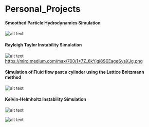 # Personal_Projects
#### Smoothed Particle Hydrodynamics Simulation
![alt text](https://miro.medium.com/max/320/1*d0RAp8KRyWMwc8A33SS0yw.gif) 


#### Rayleigh Taylor Instability Simulation
![alt text](https://miro.medium.com/max/300/1*zPAyZlHYo6EKTVInWArozQ.gif)https://miro.medium.com/max/700/1*7Z_6kYigi8S0EageSysXJg.png

#### Simulation of Fluid flow past a cylinder using the Lattice Boltzmann method
![alt text](https://miro.medium.com/max/600/1*wqcb10sKNKP_B_ihsfS8Tw.gif)

#### Kelvin-Helmholtz Instability Simulation
![alt text](https://miro.medium.com/max/600/1*uBfucTc3EbDSJZsDwPIVNA.gif)

![alt text](https://miro.medium.com/max/400/1*yy7Fb3OtDNDNBNrXHGO2pw.gif)
